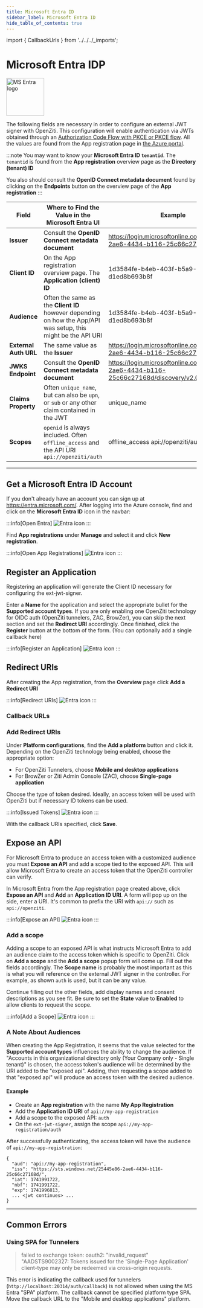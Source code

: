 ```yaml
---
title: Microsoft Entra ID
sidebar_label: Microsoft Entra ID
hide_table_of_contents: true
---
```


import { CallbackUrls } from '../../../_imports';

# Microsoft Entra IDP

<img src="/icons/logo-msentra.svg" alt="MS Entra logo" height="100px"/>

The following fields are necessary in order to configure an external JWT signer with OpenZiti. This configuration will
enable authentication via JWTs obtained through an
[Authorization Code Flow with PKCE or PKCE flow](https://oauth.net/2/pkce/). All the values are found from the App 
registration page in [the Azure portal](https://portal.azure.com/).

:::note
You may want to know your **Microsoft Entra ID `tenantid`**. The `tenantid` is found from the **App 
registration** overview page as the **Directory (tenant) ID**

You also should consult the **OpenID Connect metadata document** found by clicking on the **Endpoints** button 
on the overview page of the **App registration**
:::

| Field                 | Where to Find the Value in the Microsoft Entra UI                                                             | Example                                                                                    |
|-----------------------|---------------------------------------------------------------------------------------------------------------|--------------------------------------------------------------------------------------------|
| **Issuer**            | Consult the **OpenID Connect metadata document**                                                              | https://login.microsoftonline.com/23f45e36-2ae6-4434-b116-25c66c27168d/v2.0                |
| **Client ID**         | On the App registration overview page. The **Application (client) ID**                                        | 1d3584fe-b4eb-403f-b5a9-d1ed8b693b8f                                                       |
| **Audience**          | Often the same as the **Client ID** however depending on how the App/API was setup, this might be the API URI | 1d3584fe-b4eb-403f-b5a9-d1ed8b693b8f                                                       |
| **External Auth URL** | The same value as the **Issuer**                                                                              | https://login.microsoftonline.com/23f45e36-2ae6-4434-b116-25c66c27168d/v2.0                | 
| **JWKS Endpoint**     | Consult the **OpenID Connect metadata document**                                                              | https://login.microsoftonline.com/23f45e36-2ae6-4434-b116-25c66c27168d/discovery/v2.0/keys | 
| **Claims Property**   | Often `unique_name`, but can also be `upn`, or `sub` or any other claim contained in the JWT                  | unique_name                                                                                |
| **Scopes**            | `openid` is always included. Often `offline_access` and the API URI `api://openziti/auth`                     | offline_access api://openziti/auth                                                         |

---

## Get a Microsoft Entra ID Account

If you don't already have an account you can sign up at https://entra.microsoft.com/. After logging into the Azure 
console, find and click on the **Microsoft Entra ID** icon in the navbar:

:::info[Open Entra]
![Entra icon](/img/idps/msentra/open-entra.jpg)
:::

Find **App registrations** under **Manage** and select it and click **New registration**.

:::info[Open App Registrations]
![Entra icon](/img/idps/msentra/new-registration.png)
:::

## Register an Application

Registering an application will generate the Client ID necessary for configuring the ext-jwt-signer. 

Enter a **Name** for the application and select the appropriate bullet for the **Supported account types**. If you 
are only enabling one OpenZiti technology for OIDC auth (OpenZiti tunnelers, ZAC, BrowZer), you can skip the next 
section and set the **Redirect URI** accordingly. Once finished, click the **Register** button at the bottom of the 
form. (You can optionally add a single callback here)

:::info[Register an Application]
![Entra icon](/img/idps/msentra/register-app.png)
:::

## Redirect URIs

After creating the App registration, from the **Overview** page click **Add a Redirect URI**

:::info[Redirect URIs]
![Entra icon](/img/idps/msentra/add-redirect-uris.png)
:::

### Callback URLs

<CallbackUrls/>

### Add Redirect URIs

Under **Platform configurations**, find the **Add a platform** button and click it. Depending on the OpenZiti technology 
being enabled, choose the appropriate option:
* For OpenZiti Tunnelers, choose **Mobile and desktop applications**
* For BrowZer or Ziti Admin Console (ZAC), choose **Single-page application**

Choose the type of token desired. Ideally, an access token will be used with OpenZiti but if necessary ID tokens can be
used.

:::info[Issued Tokens]
![Entra icon](/img/idps/msentra/issued-tokens.png)
:::

With the callback URIs specified, click **Save**.

## Expose an API

For Microsoft Entra to produce an access token with a customized audience you must **Expose an API** and add a scope tied 
to the exposed API. This will allow Microsoft Entra to create an access token that the OpenZiti controller can verify.

In Microsoft Entra from the App registration page created above, click **Expose an API** and **Add** an **Application ID 
URI**. A form will pop up on the side, enter a URI. It's common to prefix the URI with `api://` such as `api://openziti`.

:::info[Expose an API]
![Entra icon](/img/idps/msentra/expose-api-add-uri.png)
:::

### Add a scope

Adding a scope to an exposed API is what instructs Microsoft Entra to add an audience claim to the access token 
which is specific to OpenZiti. Click on **Add a scope** and the **Add a scope** popup form will come up. Fill out the 
fields accordingly. The **Scope name** is probably the most important as this is what you will reference on the 
external JWT signer in the controller. For example, as shown `auth` is used, but it can be any value.

Continue filling out the other fields, add display names and consent descriptions as you see fit. Be sure to set the 
**State** value to **Enabled** to allow clients to request the scope.

:::info[Add a Scope]
![Entra icon](/img/idps/msentra/add-api-scope.png)
:::

### A Note About Audiences

When creating the App Registration, it seems that the value selected for the **Supported account types** influences 
the ability to change the audience. If "Accounts in this organizational directory only (Your Company only - 
Single tenant)" is chosen, the access token's audience will be determined by the URI added to the "exposed api". 
Adding, then requesting a scope added to that "exposed api" will produce an access token with the desired audience.

#### Example

* Create an **App registration** with the name **My App Registration**
* Add the **Application ID URI** of `api://my-app-registration`
* Add a scope to the exposed API: `auth`
* On the `ext-jwt-signer`, assign the scope `api://my-app-registration/auth`

After successfully authenticating, the access token will have the audience of `api://my-app-registration`:
```text
{
  "aud": "api://my-app-registration",
  "iss": "https://sts.windows.net/25445e86-2ae6-4434-b116-25c66c27168d/",
  "iat": 1741991722,
  "nbf": 1741991722,
  "exp": 1741996813,
  ... <jwt continues> ...
}
```

---

## Common Errors

### Using SPA for Tunnelers

> failed to exchange token: oauth2: "invalid_request" "AADSTS9002327: Tokens issued for the 'Single-Page Application' 
> client-type may only be redeemed via cross-origin requests.

This error is indicating the callback used for tunnelers (`http://localhost:20314/auth/callback`) is not allowed when 
using the MS Entra "SPA" platform. The callback cannot be specified platform type SPA. Move the callback URL to the 
"Mobile and desktop applications" platform.





